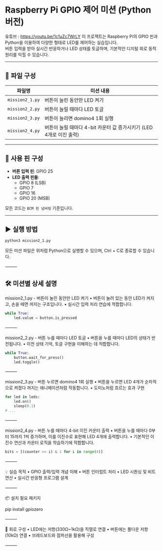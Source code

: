 # Raspberry Pi GPIO 제어 미션 (Python 버전)

유튜브 : https://youtu.be/1c1uZc7WrLY 
이 프로젝트는 Raspberry Pi의 GPIO 핀과 Python을 이용하여 다양한 형태로 LED를 제어하는 실습입니다.  
버튼 입력을 받아 실시간 반응하거나 LED 상태를 토글하며, 기본적인 디지털 회로 동작 원리를 익힐 수 있습니다.

---

## 📁 파일 구성

| 파일명 | 미션 내용 |
|-----------|------------------------------|
| `mission2_1.py` | 버튼이 눌린 동안만 LED 켜기 |
| `mission2_2.py` | 버튼이 눌릴 때마다 LED 토글 |
| `mission2_3.py` | 버튼이 눌리면 domino4 1회 실행 |
| `mission2_4.py` | 버튼이 눌릴 때마다 4-bit 카운터 값 증가시키기 (LED 4개로 이진 출력) |

---

## 🔧 사용 핀 구성

- **버튼 입력 핀**: GPIO 25
- **LED 출력 핀들**:
  - GPIO 8 (LSB)
  - GPIO 7
  - GPIO 16
  - GPIO 20 (MSB)

모든 코드는 `BCM 핀 넘버링` 기준입니다.

---

## ▶️ 실행 방법

```bash
python3 mission2_1.py
```
모든 미션 파일은 위처럼 Python으로 실행할 수 있으며, Ctrl + C로 종료할 수 있습니다.

⸻

## 🛠️ 미션별 상세 설명

mission2_1.py - 버튼이 눌린 동안만 LED 켜기
	•	버튼이 눌려 있는 동안 LED가 켜지고, 손을 떼면 꺼지는 구조입니다.
	•	실시간 입력 처리 연습에 적합합니다.
```python
while True:
    led.value = button.is_pressed
```


⸻

mission2_2.py - 버튼 누를 때마다 LED 토글
	•	버튼을 누를 때마다 LED의 상태가 반전됩니다.
	•	이전 상태 기억, 토글 구현을 이해하는 데 적합합니다.
```python
while True:
    button.wait_for_press()
    led.toggle()
```


⸻

mission2_3.py - 버튼 누르면 domino4 1회 실행
	•	버튼을 누르면 LED 4개가 순차적으로 켜졌다 꺼지는 애니메이션처럼 작동합니다.
	•	도미노처럼 흐르는 효과 구현
```python
for led in leds:
    led.on()
    sleep(0.1)
# ...
```



⸻

mission2_4.py - 버튼 누를 때마다 4-bit 이진 카운터 출력
	•	버튼을 누를 때마다 0부터 15까지 1씩 증가하며, 이를 이진수로 표현해 LED 4개에 출력합니다.
	•	기본적인 이진수 연산과 카운터 로직을 학습하기에 적합합니다.
```python
bits = [(counter >> i) & 1 for i in range(4)]
```


⸻

💡 실습 목적
	•	GPIO 출력/입력 개념 이해
	•	버튼 인터럽트 처리
	•	LED 시퀀싱 및 비트 연산
	•	실시간 반응형 프로그램 설계

⸻

📦 설치 필요 패키지

pip install gpiozero

⸻

📸 회로 구성
	•	LED에는 저항(330Ω~1kΩ)을 직렬로 연결
	•	버튼에는 풀다운 저항(10kΩ) 연결
	•	브레드보드와 점퍼선을 활용해 구성

⸻
